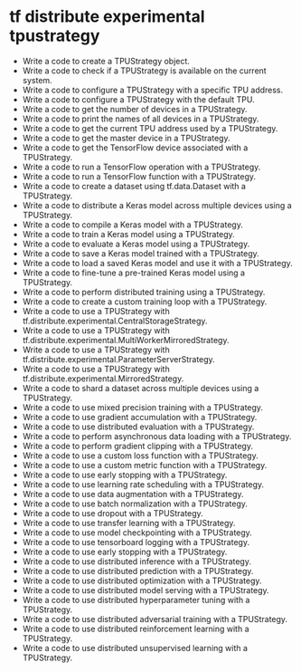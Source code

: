 # tf distribute experimental tpustrategy

- Write a code to create a TPUStrategy object.
- Write a code to check if a TPUStrategy is available on the current system.
- Write a code to configure a TPUStrategy with a specific TPU address.
- Write a code to configure a TPUStrategy with the default TPU.
- Write a code to get the number of devices in a TPUStrategy.
- Write a code to print the names of all devices in a TPUStrategy.
- Write a code to get the current TPU address used by a TPUStrategy.
- Write a code to get the master device in a TPUStrategy.
- Write a code to get the TensorFlow device associated with a TPUStrategy.
- Write a code to run a TensorFlow operation with a TPUStrategy.
- Write a code to run a TensorFlow function with a TPUStrategy.
- Write a code to create a dataset using tf.data.Dataset with a TPUStrategy.
- Write a code to distribute a Keras model across multiple devices using a TPUStrategy.
- Write a code to compile a Keras model with a TPUStrategy.
- Write a code to train a Keras model using a TPUStrategy.
- Write a code to evaluate a Keras model using a TPUStrategy.
- Write a code to save a Keras model trained with a TPUStrategy.
- Write a code to load a saved Keras model and use it with a TPUStrategy.
- Write a code to fine-tune a pre-trained Keras model using a TPUStrategy.
- Write a code to perform distributed training using a TPUStrategy.
- Write a code to create a custom training loop with a TPUStrategy.
- Write a code to use a TPUStrategy with tf.distribute.experimental.CentralStorageStrategy.
- Write a code to use a TPUStrategy with tf.distribute.experimental.MultiWorkerMirroredStrategy.
- Write a code to use a TPUStrategy with tf.distribute.experimental.ParameterServerStrategy.
- Write a code to use a TPUStrategy with tf.distribute.experimental.MirroredStrategy.
- Write a code to shard a dataset across multiple devices using a TPUStrategy.
- Write a code to use mixed precision training with a TPUStrategy.
- Write a code to use gradient accumulation with a TPUStrategy.
- Write a code to use distributed evaluation with a TPUStrategy.
- Write a code to perform asynchronous data loading with a TPUStrategy.
- Write a code to perform gradient clipping with a TPUStrategy.
- Write a code to use a custom loss function with a TPUStrategy.
- Write a code to use a custom metric function with a TPUStrategy.
- Write a code to use early stopping with a TPUStrategy.
- Write a code to use learning rate scheduling with a TPUStrategy.
- Write a code to use data augmentation with a TPUStrategy.
- Write a code to use batch normalization with a TPUStrategy.
- Write a code to use dropout with a TPUStrategy.
- Write a code to use transfer learning with a TPUStrategy.
- Write a code to use model checkpointing with a TPUStrategy.
- Write a code to use tensorboard logging with a TPUStrategy.
- Write a code to use early stopping with a TPUStrategy.
- Write a code to use distributed inference with a TPUStrategy.
- Write a code to use distributed prediction with a TPUStrategy.
- Write a code to use distributed optimization with a TPUStrategy.
- Write a code to use distributed model serving with a TPUStrategy.
- Write a code to use distributed hyperparameter tuning with a TPUStrategy.
- Write a code to use distributed adversarial training with a TPUStrategy.
- Write a code to use distributed reinforcement learning with a TPUStrategy.
- Write a code to use distributed unsupervised learning with a TPUStrategy.